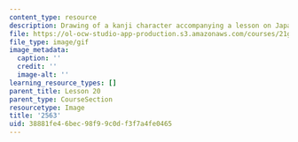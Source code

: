 ```yaml
---
content_type: resource
description: Drawing of a kanji character accompanying a lesson on Japanese.
file: https://ol-ocw-studio-app-production.s3.amazonaws.com/courses/21g-504-japanese-iv-spring-2009/38881fe46bec98f99c0df3f7a4fe0465_2563.gif
file_type: image/gif
image_metadata:
  caption: ''
  credit: ''
  image-alt: ''
learning_resource_types: []
parent_title: Lesson 20
parent_type: CourseSection
resourcetype: Image
title: '2563'
uid: 38881fe4-6bec-98f9-9c0d-f3f7a4fe0465
---
```


